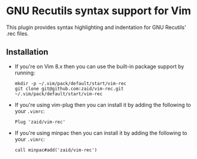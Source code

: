 # GNU Recutils syntax support for Vim

This plugin provides syntax highlighting and indentation for GNU Recutils' .rec files.

## Installation

  * If you're on Vim 8.x then you can use the built-in package support by running:
    ```
    mkdir -p ~/.vim/pack/default/start/vim-rec
    git clone git@github.com:zaid/vim-rec.git ~/.vim/pack/default/start/vim-rec
    ```
  * If you're using vim-plug then you can install it by adding the following to your `.vimrc`:

    `Plug 'zaid/vim-rec'`

  * If you're using minpac then you can install it by adding the following to your `.vimrc`:

    `call minpac#add('zaid/vim-rec')`
